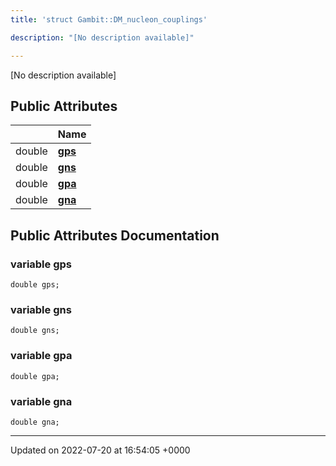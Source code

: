 ```yaml
---
title: 'struct Gambit::DM_nucleon_couplings'

description: "[No description available]"

---
```









[No description available]

## Public Attributes

|                | Name           |
| -------------- | -------------- |
| double | **[gps](/documentation/code/classes/structgambit_1_1dm__nucleon__couplings/#variable-gps)**  |
| double | **[gns](/documentation/code/classes/structgambit_1_1dm__nucleon__couplings/#variable-gns)**  |
| double | **[gpa](/documentation/code/classes/structgambit_1_1dm__nucleon__couplings/#variable-gpa)**  |
| double | **[gna](/documentation/code/classes/structgambit_1_1dm__nucleon__couplings/#variable-gna)**  |

## Public Attributes Documentation

### variable gps

```
double gps;
```


### variable gns

```
double gns;
```


### variable gpa

```
double gpa;
```


### variable gna

```
double gna;
```


-------------------------------

Updated on 2022-07-20 at 16:54:05 +0000